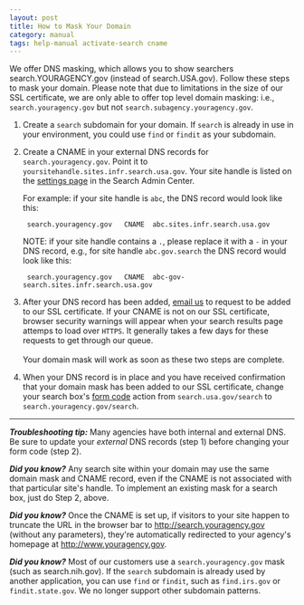 ```yaml
---
layout: post
title: How to Mask Your Domain
category: manual
tags: help-manual activate-search cname 
---
```


We offer DNS masking, which allows you to show searchers search.YOURAGENCY.gov (instead of search.USA.gov). Follow these steps to mask your domain. Please note that due to limitations in the size of our SSL certificate, we are only able to offer top level domain masking: i.e., `search.youragency.gov` but not `search.subagency.youragency.gov`.

1. Create a `search` subdomain for your domain. If `search` is already in use in your environment, you could use `find` or `findit` as your subdomain.

2. Create a CNAME in your external DNS records for `search.youragency.gov`. Point it to `yoursitehandle.sites.infr.search.usa.gov`. Your site handle is listed on the [settings page](/manual/settings.html) in the Search Admin Center.
	
	For example: if your site handle is `abc`, the DNS record would look like this:
	
		search.youragency.gov   CNAME  abc.sites.infr.search.usa.gov

	NOTE: if your site handle contains a `.`, please replace it with a `-` in your DNS record,  e.g., for site handle `abc.gov.search` the DNS record would look like this:

		search.youragency.gov   CNAME  abc-gov-search.sites.infr.search.usa.gov
  
3. After your DNS record has been added, [email us](mailto:search@support.digitalgov.gov) to request to be added to our SSL certificate. If your CNAME is not on our SSL certificate, browser security warnings will appear when your search results page attemps to load over `HTTPS`. It generally takes a few days for these requests to get through our queue.<br><br>Your domain mask will work as soon as these two steps are complete.

4. When your DNS record is in place and you have received confirmation that your domain mask has been added to our SSL certificate, change your search box's [form code](/manual/code.html) action from `search.usa.gov/search` to `search.youragency.gov/search`. 

---

***Troubleshooting tip:*** Many agencies have both internal and external DNS. Be
sure to update your *external* DNS records (step 1) before changing your form code (step 2).

***Did you know?*** Any search site within your domain may use the same domain mask and CNAME record, even if the CNAME is not associated with that particular site's handle. To implement an existing mask for a search box, just do Step 2, above.

***Did you know?*** Once the CNAME is set up, if visitors to your site happen to truncate the URL in the browser bar to http://search.youragency.gov (without any parameters), they're automatically redirected to your agency's homepage at http://www.youragency.gov. 

***Did you know?*** Most of our customers use a `search.youragency.gov` mask (such as search.nih.gov). If the `search` subdomain is already used by another application, you can use `find` or `findit`, such as `find.irs.gov` or `findit.state.gov`. We no longer support other subdomain patterns. 
